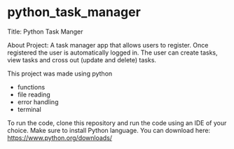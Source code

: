 # python_task_manager
Title:
Python Task Manger

About Project:
A task manager app that allows users to register. Once registered the user is automatically logged in. 
The user can create tasks, view tasks and cross out (update and delete) tasks. 

This project was made using python
- functions
- file reading
- error handling
- terminal

To run the code, clone this repository and run the code using an IDE of your choice.
Make sure to install Python language. 
You can download here: https://www.python.org/downloads/

